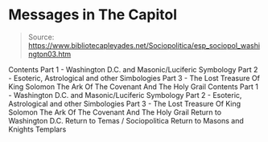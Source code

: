 # Messages in The Capitol

> Source: https://www.bibliotecapleyades.net/Sociopolitica/esp_sociopol_washington03.htm

Contents Part 1 - Washington D.C. and Masonic/Luciferic Symbology Part 2 - Esoteric, Astrological and other Simbologies Part 3 - The Lost Treasure Of King Solomon The Ark Of The Covenant And The Holy Grail
Contents
Part 1 - Washington D.C. and Masonic/Luciferic Symbology
Part 2 - Esoteric, Astrological and other Simbologies
Part 3 - The Lost Treasure Of King Solomon The Ark Of The Covenant And The Holy Grail
Return to Washington D.C.
Return to Temas / Sociopolitica
Return to Masons and Knights Templars
